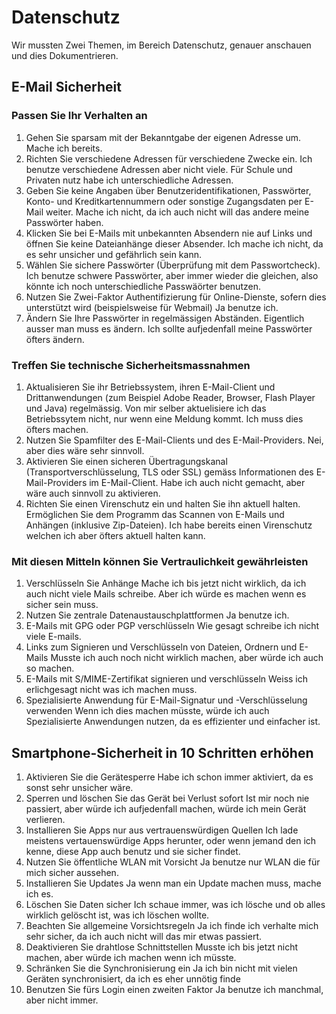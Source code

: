 # Datenschutz
Wir mussten Zwei Themen, im Bereich Datenschutz, genauer anschauen und dies Dokumentrieren.

## E-Mail Sicherheit

### Passen Sie Ihr Verhalten an
1. Gehen Sie sparsam mit der Bekanntgabe der eigenen Adresse um.
   Mache ich bereits.
2. Richten Sie verschiedene Adressen für verschiedene Zwecke ein.
   Ich benutze verschiedene Adressen aber nicht viele. Für Schule und Privaten nutz habe ich unterschiedliche Adressen. 
3. Geben Sie keine Angaben über Benutzeridentifikationen, Passwörter, Konto- und Kreditkartennummern oder sonstige Zugangsdaten per E-Mail weiter.
   Mache ich nicht, da ich auch nicht will das andere meine Passwörter haben.
4. Klicken Sie bei E-Mails mit unbekannten Absendern nie auf Links und öffnen Sie keine Dateianhänge dieser Absender.
   Ich mache ich nicht, da es sehr unsicher und gefährlich sein kann.
5. Wählen Sie sichere Passwörter (Überprüfung mit dem Passwortcheck).
   Ich benutze schwere Passwörter, aber immer wieder die gleichen, also könnte ich noch unterschiedliche Passwäörter benutzen.
6. Nutzen Sie Zwei-Faktor Authentifizierung für Online-Dienste, sofern dies unterstützt wird (beispielsweise für Webmail)
   Ja benutze ich.
7. Ändern Sie Ihre Passwörter in regelmässigen Abständen.
   Eigentlich ausser man muss es ändern. Ich sollte aufjedenfall meine Passwörter öfters ändern.
### Treffen Sie technische Sicherheitsmassnahmen
1. Aktualisieren Sie ihr Betriebssystem, ihren E-Mail-Client und Drittanwendungen (zum Beispiel Adobe Reader, Browser, Flash Player und Java) regelmässig.
   Von mir selber aktuelisiere ich das Betriebssytem nicht, nur wenn eine Meldung kommt. Ich muss dies öfters machen.
2. Nutzen Sie Spamfilter des E-Mail-Clients und des E-Mail-Providers.
   Nei, aber dies wäre sehr sinnvoll.
3. Aktivieren Sie einen sicheren Übertragungskanal (Transportverschlüsselung, TLS oder SSL) gemäss Informationen des E-Mail-Providers im E-Mail-Client.
   Habe ich auch nicht gemacht, aber wäre auch sinnvoll zu aktivieren.
4. Richten Sie einen Virenschutz ein und halten Sie ihn aktuell halten. Ermöglichen Sie dem Programm das Scannen von E-Mails und Anhängen (inklusive Zip-Dateien).
   Ich habe bereits einen Virenschutz welchen ich aber öfters aktuell halten kann.
### Mit diesen Mitteln können Sie Vertraulichkeit gewährleisten
1. Verschlüsseln Sie Anhänge
   Mache ich bis jetzt nicht wirklich, da ich auch nicht viele Mails schreibe. Aber ich würde es machen wenn es sicher sein muss.
2. Nutzen Sie zentrale Datenaustauschplattformen
   Ja benutze ich.
3. E-Mails mit GPG oder PGP verschlüsseln
   Wie gesagt schreibe ich nicht viele E-mails.
4. Links zum Signieren und Verschlüsseln von Dateien, Ordnern und E-Mails
   Musste ich auch noch nicht wirklich machen, aber würde ich auch so machen.
5. E-Mails mit S/MIME-Zertifikat signieren und verschlüsseln
   Weiss ich erlichgesagt nicht was ich machen muss.
6. Spezialisierte Anwendung für E-Mail-Signatur und -Verschlüsselung verwenden
   Wenn ich dies machen müsste, würde ich auch Spezialisierte Anwendungen nutzen, da es effizienter und einfacher ist.
## Smartphone-Sicherheit in 10 Schritten erhöhen
1. Aktivieren Sie die Gerätesperre
   Habe ich schon immer aktiviert, da es sonst sehr unsicher wäre.
2. Sperren und löschen Sie das Gerät bei Verlust sofort
   Ist mir noch nie passiert, aber würde ich aufjedenfall machen, würde ich mein Gerät verlieren.
3. Installieren Sie Apps nur aus vertrauenswürdigen Quellen
   Ich lade meistens vertauenswürdige Apps herunter, oder wenn jemand den ich kenne, diese App auch benutz und sie sicher findet.
4. Nutzen Sie öffentliche WLAN mit Vorsicht
   Ja benutze nur WLAN die für mich sicher aussehen.
5. Installieren Sie Updates
   Ja wenn man ein Update machen muss, mache ich es.
6. Löschen Sie Daten sicher
   Ich schaue immer, was ich lösche und ob alles wirklich gelöscht ist, was ich löschen wollte.
7. Beachten Sie allgemeine Vorsichtsregeln
   Ja ich finde ich verhalte mich sehr sicher, da ich auch nicht will das mir etwas passiert.
8. Deaktivieren Sie drahtlose Schnittstellen
   Musste ich bis jetzt nicht machen, aber würde ich machen wenn ich müsste.
9. Schränken Sie die Synchronisierung ein
   Ja ich bin nicht mit vielen Geräten synchronisiert, da ich es eher unnötig finde
10. Benutzen Sie fürs Login einen zweiten Faktor
    Ja benutze ich manchmal, aber nicht immer.
